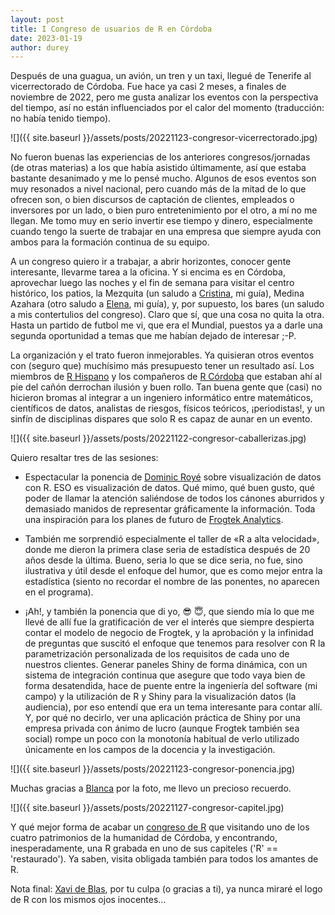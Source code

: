 ```yaml
---
layout: post
title: I Congreso de usuarios de R en Córdoba
date: 2023-01-19
author: durey
---
```


Después de una guagua, un avión, un tren y un taxi, llegué de Tenerife al vicerrectorado de Córdoba. Fue hace ya casi 2 meses, a finales de noviembre de 2022, pero me gusta analizar los eventos con la perspectiva del tiempo, así no están influenciados por el calor del momento (traducción: no había tenido tiempo). 

![]({{ site.baseurl }}/assets/posts/20221123-congresor-vicerrectorado.jpg)

No fueron buenas las experiencias de los anteriores congresos/jornadas (de otras materias) a los que había asistido últimamente, así que estaba bastante desanimado y me lo pensé mucho. Algunos de esos eventos son muy resonados a nivel nacional, pero cuando más de la mitad de lo que ofrecen son, o bien discursos de captación de clientes, empleados o inversores por un lado, o bien puro entretenimiento por el otro, a mí no me llegan. Me tomo muy en serio invertir ese tiempo y dinero, especialmente cuando tengo la suerte de trabajar en una empresa que siempre ayuda con ambos para la formación continua de su equipo. 

A un congreso quiero ir a trabajar, a abrir horizontes, conocer gente interesante, llevarme tarea a la oficina. Y si encima es en Córdoba, aprovechar luego las noches y el fin de semana para visitar el centro histórico, los patios, la Mezquita (un saludo a [Cristina](https://tuguiaencordoba.com/quien-es-tu-guia-en-cordoba/), mi guía), Medina Azahara (otro saludo a [Elena](https://www.cordobaunicatours.com/tour-item/medina-azahara/), mi guía), y, por supuesto, los bares (un saludo a mis contertulios del congreso). Claro que sí, que una cosa no quita la otra. Hasta un partido de futbol me vi, que era el Mundial, puestos ya a darle una segunda oportunidad a temas que me habían dejado de interesar ;-P.

La organización y el trato fueron inmejorables. Ya quisieran otros eventos con (seguro que) muchísimo más presupuesto tener un resultado así. Los miembros de [R Hispano](https://twitter.com/r_hisp) y los compañeros de [R Córdoba](https://twitter.com/cordousers) que estaban ahí al pie del cañón derrochan ilusión y buen rollo. Tan buena gente que (casi) no hicieron bromas al integrar a un ingeniero informático entre matemáticos, científicos de datos, analistas de riesgos, físicos teóricos, ¡periodistas!, y un sinfín de disciplinas dispares que solo R es capaz de aunar en un evento.

![]({{ site.baseurl }}/assets/posts/20221122-congresor-caballerizas.jpg)

Quiero resaltar tres de las sesiones: 

- Espectacular la ponencia de [Dominic Royé](https://twitter.com/dr_xeo) sobre visualización de datos con R. ESO es visualización de datos. Qué mimo, qué buen gusto, qué poder de llamar la atención saliéndose de todos los cánones aburridos y demasiado manidos de representar gráficamente la información. Toda una inspiración para los planes de futuro de [Frogtek Analytics](https://analytics.frogtek.org/). 
 
- También me sorprendió especialmente el taller de «R a alta velocidad», donde me dieron la primera clase seria de estadística después de 20 años desde la última. Bueno, seria lo que se dice seria, no fue, sino ilustrativa y útil desde el enfoque del humor, que es como mejor entra la estadística (siento no recordar el nombre de las ponentes, no aparecen en el programa).

- ¡Ah!, y también la ponencia que di yo, :sunglasses: :innocent:, que siendo mía lo que me llevé de allí fue la gratificación de ver el interés que siempre despierta contar el modelo de negocio de Frogtek, y la aprobación y la infinidad de preguntas que suscitó el enfoque que tenemos para resolver con R la parametrización personalizada de los requisitos de cada uno de nuestros clientes. Generar paneles Shiny de forma dinámica, con un sistema de integración continua que asegure que todo vaya bien de forma desatendida, hace de puente entre la ingeniería del software (mi campo) y la utilización de R y Shiny para la visualización datos (la audiencia), por eso entendí que era un tema interesante para contar allí. Y, por qué no decirlo, ver una aplicación práctica de Shiny por una empresa privada con ánimo de lucro (aunque Frogtek también sea social) rompe un poco con la monotonía habitual de verlo utilizado únicamente en los campos de la docencia y la investigación.

![]({{ site.baseurl }}/assets/posts/20221123-congresor-ponencia.jpg)

Muchas gracias a [Blanca](https://twitter.com/blancacuadrado) por la foto, me llevo un precioso recuerdo.

![]({{ site.baseurl }}/assets/posts/20221127-congresor-capitel.jpg)

Y qué mejor forma de acabar un [congreso de R](http://r-es.org/12jr/) que visitando uno de los cuatro patrimonios de la humanidad de Córdoba, y encontrando, inesperadamente, una R grabada en uno de sus capiteles ('R' == 'restaurado'). Ya saben, visita obligada también para todos los amantes de R.

Nota final: [Xavi de Blas](https://twitter.com/xavi_blas), por tu culpa (o gracias a ti), ya nunca miraré el logo de R con los mismos ojos inocentes…
